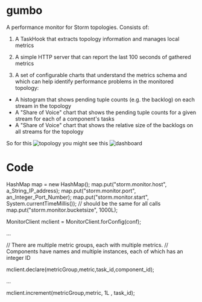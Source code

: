 gumbo
=====

A performance monitor for Storm topologies.  Consists of:

1) A TaskHook that extracts topology information and manages local metrics

2) A simple HTTP server that can report the last 100 seconds of gathered metrics

3) A set of configurable charts that understand the metrics schema and which can help identify performance problems in the monitored topology:

  - A histogram that shows pending tuple counts (e.g. the backlog) on each stream in the topology
  - A "Share of Voice" chart that shows the pending tuple counts for a given stream for each of a component's tasks
  - A "Share of Voice" chart that shows the relative size of the backlogs on all streams for the topology


So for this ![topology](https://github.com/chrisGerken/gumbo/blob/master/monitor/monitor/src/main/resources/IngesterTopology.png) you might see this ![dashboard](https://github.com/chrisGerken/gumbo/blob/master/monitor/monitor/src/main/resources/Gumbo.png)


Code
===

HashMap map = new HashMap();
map.put("storm.monitor.host", a_String_IP_address);
map.put("storm.monitor.port", an_Integer_Port_Number);
map.put("storm.monitor.start", System.currentTimeMillis());  // should be the same for all calls
map.put("storm.monitor.bucketsize", 1000L);

MonitorClient mclient = MonitorClient.forConfig(conf);

   ...

//  There are multiple metric groups, each with multiple metrics.
//  Components have names and multiple instances, each of which has an integer ID
   
mclient.declare(metricGroup,metric,task_id,component_id);

   ...   
   
mclient.increment(metricGroup,metric, 1L , task_id);



  
